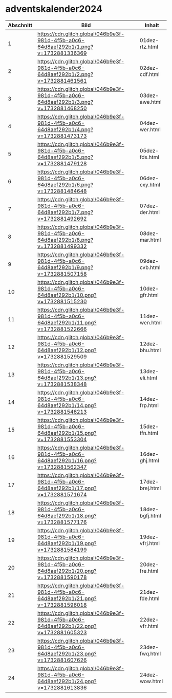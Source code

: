 # adventskalender2024

|Abschnitt| Bild |Inhalt |
|--|--|--|
|1|https://cdn.glitch.global/046b9e3f-981d-4f5b-a0c6-64d8aef292b1/1.png?v=1732881336369 |01dez-rtz.html|
|2 |https://cdn.glitch.global/046b9e3f-981d-4f5b-a0c6-64d8aef292b1/2.png?v=1732881461561  |02dez-cdf.html|
|3 |https://cdn.glitch.global/046b9e3f-981d-4f5b-a0c6-64d8aef292b1/3.png?v=1732881468250  |03dez-awe.html|
| 4|https://cdn.glitch.global/046b9e3f-981d-4f5b-a0c6-64d8aef292b1/4.png?v=1732881473173 |04dez-wer.html|
| 5|https://cdn.glitch.global/046b9e3f-981d-4f5b-a0c6-64d8aef292b1/5.png?v=1732881479128 |05dez-fds.html|
| 6|https://cdn.glitch.global/046b9e3f-981d-4f5b-a0c6-64d8aef292b1/6.png?v=1732881484648 |06dez-cxy.html|
|7 | https://cdn.glitch.global/046b9e3f-981d-4f5b-a0c6-64d8aef292b1/7.png?v=1732881492692|07dez-der.html|
| 8| https://cdn.glitch.global/046b9e3f-981d-4f5b-a0c6-64d8aef292b1/8.png?v=1732881499332|08dez-mar.html|
|9 |https://cdn.glitch.global/046b9e3f-981d-4f5b-a0c6-64d8aef292b1/9.png?v=1732881507158 |09dez-cvb.html|
|10 |https://cdn.glitch.global/046b9e3f-981d-4f5b-a0c6-64d8aef292b1/10.png?v=1732881515230 |10dez-gfr.html|
|11 |https://cdn.glitch.global/046b9e3f-981d-4f5b-a0c6-64d8aef292b1/11.png?v=1732881522666 |11dez-wen.html|
|12| https://cdn.glitch.global/046b9e3f-981d-4f5b-a0c6-64d8aef292b1/12.png?v=1732881529509|12dez-bhu.html|
| 13| https://cdn.glitch.global/046b9e3f-981d-4f5b-a0c6-64d8aef292b1/13.png?v=1732881538348|13dez-eli.html|
|14 |https://cdn.glitch.global/046b9e3f-981d-4f5b-a0c6-64d8aef292b1/14.png?v=1732881546213 |14dez-frp.html|
|15 |https://cdn.glitch.global/046b9e3f-981d-4f5b-a0c6-64d8aef292b1/15.png?v=1732881553304 |15dez-tfn.html|
| 16| https://cdn.glitch.global/046b9e3f-981d-4f5b-a0c6-64d8aef292b1/16.png?v=1732881562347|16dez-ghj.html|
|17 | https://cdn.glitch.global/046b9e3f-981d-4f5b-a0c6-64d8aef292b1/17.png?v=1732881571674|17dez-brej.html|
|18 |https://cdn.glitch.global/046b9e3f-981d-4f5b-a0c6-64d8aef292b1/18.png?v=1732881577176 |18dez-bgfj.html|
|19 | https://cdn.glitch.global/046b9e3f-981d-4f5b-a0c6-64d8aef292b1/19.png?v=1732881584199|19dez-vfrj.html|
| 20|https://cdn.glitch.global/046b9e3f-981d-4f5b-a0c6-64d8aef292b1/20.png?v=1732881590178 |20dez-fre.html|
|21 | https://cdn.glitch.global/046b9e3f-981d-4f5b-a0c6-64d8aef292b1/21.png?v=1732881596018|21dez-fde.html|
|22 |https://cdn.glitch.global/046b9e3f-981d-4f5b-a0c6-64d8aef292b1/22.png?v=1732881605323 |22dez-vfr.html|
| 23|https://cdn.glitch.global/046b9e3f-981d-4f5b-a0c6-64d8aef292b1/23.png?v=1732881607626 |23dez-fwq.html|
|24 | https://cdn.glitch.global/046b9e3f-981d-4f5b-a0c6-64d8aef292b1/24.png?v=1732881613836|24dez-wow.html|



<!--stackedit_data:
eyJoaXN0b3J5IjpbLTE4ODA1OTczNjVdfQ==
-->